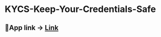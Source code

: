 # KYCS-Keep-Your-Credentials-Safe

## 🌱App link → [Link](https://drive.google.com/drive/folders/1LQgKDoFVFVqyOWl7SSGsJI1CwEW5iC3b?usp=sharing)
